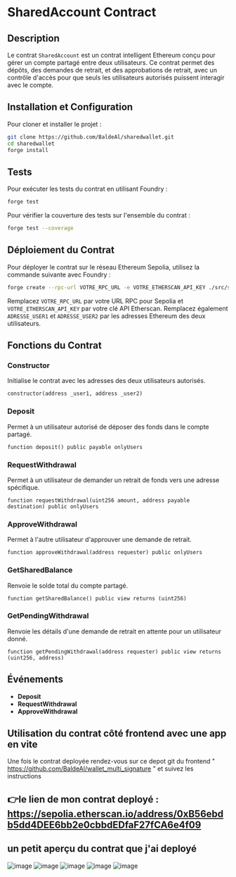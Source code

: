 # SharedAccount Contract

## Description

Le contrat `SharedAccount` est un contrat intelligent Ethereum conçu pour gérer un compte partagé entre deux utilisateurs. Ce contrat permet des dépôts, des demandes de retrait, et des approbations de retrait, avec un contrôle d'accès pour que seuls les utilisateurs autorisés puissent interagir avec le compte.

## Installation et Configuration

Pour cloner et installer le projet :

```bash
git clone https://github.com/BaldeAl/sharedwallet.git
cd sharedwallet
forge install
```

## Tests

Pour exécuter les tests du contrat en utilisant Foundry :

```bash
forge test
```

Pour vérifier la couverture des tests sur l'ensemble du contrat :

```bash
forge test --coverage
```

## Déploiement du Contrat

Pour déployer le contrat sur le réseau Ethereum Sepolia, utilisez la commande suivante avec Foundry :

```bash
forge create --rpc-url VOTRE_RPC_URL -e VOTRE_ETHERSCAN_API_KEY ./src/sharedAccount/SharedAccount.sol:SharedAccount --constructor-args "ADRESSE_USER1" "ADRESSE_USER2" --verify -i
```

Remplacez `VOTRE_RPC_URL` par votre URL RPC pour Sepolia et `VOTRE_ETHERSCAN_API_KEY` par votre clé API Etherscan. Remplacez également `ADRESSE_USER1` et `ADRESSE_USER2` par les adresses Ethereum des deux utilisateurs.

## Fonctions du Contrat

### Constructor

Initialise le contrat avec les adresses des deux utilisateurs autorisés.

```solidity
constructor(address _user1, address _user2)
```

### Deposit

Permet à un utilisateur autorisé de déposer des fonds dans le compte partagé.

```solidity
function deposit() public payable onlyUsers
```

### RequestWithdrawal

Permet à un utilisateur de demander un retrait de fonds vers une adresse spécifique.

```solidity
function requestWithdrawal(uint256 amount, address payable destination) public onlyUsers
```

### ApproveWithdrawal

Permet à l'autre utilisateur d'approuver une demande de retrait.

```solidity
function approveWithdrawal(address requester) public onlyUsers
```

### GetSharedBalance

Renvoie le solde total du compte partagé.

```solidity
function getSharedBalance() public view returns (uint256)
```

### GetPendingWithdrawal

Renvoie les détails d'une demande de retrait en attente pour un utilisateur donné.

```solidity
function getPendingWithdrawal(address requester) public view returns (uint256, address)
```

## Événements

- **Deposit**
- **RequestWithdrawal**
- **ApproveWithdrawal**

## Utilisation du contrat côté frontend avec une app en vite
Une fois le contrat deployée rendez-vous sur ce depot git du frontend " https://github.com/BaldeAl/wallet_multi_signature " et suivez les instructions

## 👉le lien de mon contrat deployé : https://sepolia.etherscan.io/address/0xB56ebdb5dd4DEE6bb2e0cbbdEDfaF27fCA6e4f09

## un petit aperçu du contrat que j'ai deployé
![image](https://github.com/BaldeAl/sharedwallet/assets/79581163/ff878bae-22e0-4c06-97f6-9275b432adf4)
![image](https://github.com/BaldeAl/sharedwallet/assets/79581163/f000529f-e940-4ef9-9e55-fea1e2cc9c6c)
![image](https://github.com/BaldeAl/sharedwallet/assets/79581163/00f63e4e-21da-42fc-92d0-44dfb6ba634c)
![image](https://github.com/BaldeAl/sharedwallet/assets/79581163/24244ebc-eaff-4081-804c-08f2c3eb556e)
![image](https://github.com/BaldeAl/sharedwallet/assets/79581163/a38bdccf-7dcb-4490-a0ce-7f580db3c908)


